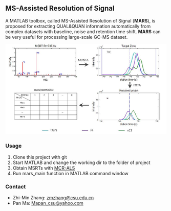 ## MS-Assisted Resolution of Signal  ##

A MATLAB toolbox, called MS-Assisted Resolution of Signal (**MARS**), is proposed for extracting QUAL&QUAN information automatically from complex datasets with baseline, noise and retention time shift. **MARS** can be very useful for processing large-scale GC-MS dataset.


![](https://github.com/zmzhang/MARS/blob/master/image.jpg)


### Usage ###

1. Clone this project with git
2. Start MATLAB and change the working dir to the folder of project
3. Obtain MSRTs with [MCR-ALS](https://mcrals.wordpress.com/download)
4. Run mars_main function in MATLAB command window

### Contact ###

- Zhi-Min Zhang: zmzhang@csu.edu.cn 
- Pan Ma: Mapan_csu@yahoo.com
